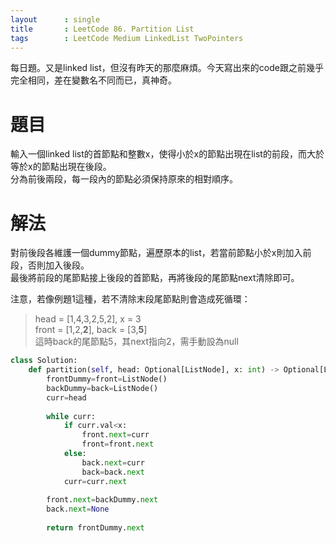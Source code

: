 ```yaml
--- 
layout      : single
title       : LeetCode 86. Partition List
tags        : LeetCode Medium LinkedList TwoPointers
---
```

每日題。又是linked list，但沒有昨天的那麼麻煩。今天寫出來的code跟之前幾乎完全相同，差在變數名不同而已，真神奇。  

# 題目
輸入一個linked list的首節點和整數x，使得小於x的節點出現在list的前段，而大於等於x的節點出現在後段。  
分為前後兩段，每一段內的節點必須保持原來的相對順序。  

# 解法
對前後段各維護一個dummy節點，遍歷原本的list，若當前節點小於x則加入前段，否則加入後段。  
最後將前段的尾節點接上後段的首節點，再將後段的尾節點next清除即可。  

注意，若像例題1這種，若不清除末段尾節點則會造成死循環：  
> head = [1,4,3,2,5,2], x = 3  
> front = [1,2,**2**], back = [3,**5**]  
> 這時back的尾節點5，其next指向2，需手動設為null  

```python
class Solution:
    def partition(self, head: Optional[ListNode], x: int) -> Optional[ListNode]:
        frontDummy=front=ListNode()
        backDummy=back=ListNode()
        curr=head
        
        while curr:
            if curr.val<x:
                front.next=curr
                front=front.next
            else:
                back.next=curr
                back=back.next
            curr=curr.next
            
        front.next=backDummy.next
        back.next=None
        
        return frontDummy.next
```
